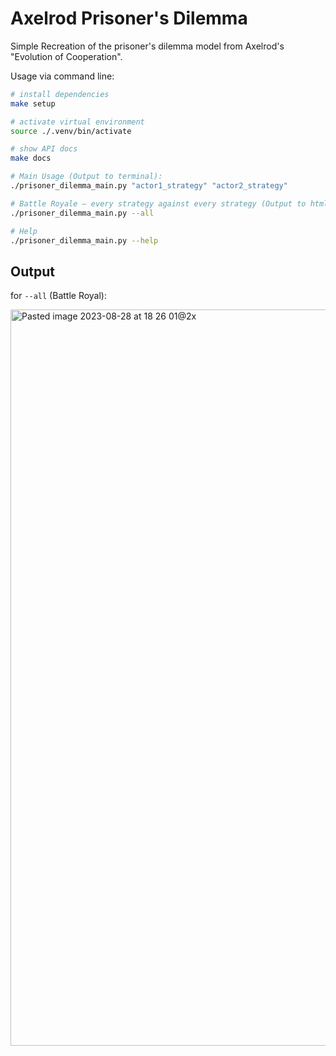 # Axelrod Prisoner's Dilemma
Simple Recreation of the prisoner's dilemma model from Axelrod's "Evolution of Cooperation".

Usage via command line:

```bash
# install dependencies
make setup
```

```bash
# activate virtual environment
source ./.venv/bin/activate

# show API docs
make docs

# Main Usage (Output to terminal):
./prisoner_dilemma_main.py "actor1_strategy" "actor2_strategy"

# Battle Royale — every strategy against every strategy (Output to html):
./prisoner_dilemma_main.py --all

# Help
./prisoner_dilemma_main.py --help
```

## Output
for `--all` (Battle Royal):

<img width="1178" alt="Pasted image 2023-08-28 at 18 26 01@2x" src="https://github.com/chrisgrieser/axelrod-prisoner-dilemma/assets/73286100/a5232774-5272-48f2-9153-2bf91e4f7ddb">
